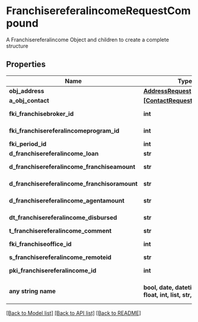# FranchisereferalincomeRequestCompound

A Franchisereferalincome Object and children to create a complete structure

## Properties
Name | Type | Description | Notes
------------ | ------------- | ------------- | -------------
**obj_address** | [**AddressRequest**](AddressRequest.md) |  | 
**a_obj_contact** | [**[ContactRequestCompound]**](ContactRequestCompound.md) |  | 
**fki_franchisebroker_id** | **int** | The unique ID of the Franchisebroker | 
**fki_franchisereferalincomeprogram_id** | **int** | The unique ID of the Franchisereferalincomeprogram | 
**fki_period_id** | **int** | The unique ID of the Period | 
**d_franchisereferalincome_loan** | **str** | The loan amount | 
**d_franchisereferalincome_franchiseamount** | **str** | The amount that will be given to the franchise | 
**d_franchisereferalincome_franchisoramount** | **str** | The amount that will be kept by the franchisor | 
**d_franchisereferalincome_agentamount** | **str** | The amount that will be given to the agent | 
**dt_franchisereferalincome_disbursed** | **str** | The date the amounts were disbursed | 
**t_franchisereferalincome_comment** | **str** | Comment about the transaction | 
**fki_franchiseoffice_id** | **int** | The unique ID of the Franchisereoffice | 
**s_franchisereferalincome_remoteid** | **str** |  | 
**pki_franchisereferalincome_id** | **int** | The unique ID of the Franchisereferalincome | [optional] 
**any string name** | **bool, date, datetime, dict, float, int, list, str, none_type** | any string name can be used but the value must be the correct type | [optional]

[[Back to Model list]](../README.md#documentation-for-models) [[Back to API list]](../README.md#documentation-for-api-endpoints) [[Back to README]](../README.md)


